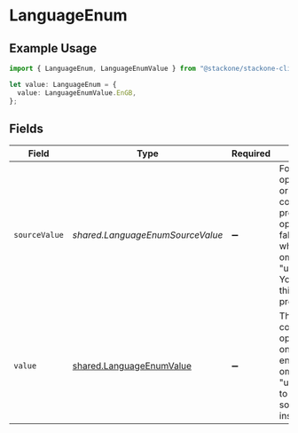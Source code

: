 # LanguageEnum

## Example Usage

```typescript
import { LanguageEnum, LanguageEnumValue } from "@stackone/stackone-client-ts/sdk/models/shared";

let value: LanguageEnum = {
  value: LanguageEnumValue.EnGB,
};
```

## Fields

| Field                                                                                                                                                                                                       | Type                                                                                                                                                                                                        | Required                                                                                                                                                                                                    | Description                                                                                                                                                                                                 | Example                                                                                                                                                                                                     |
| ----------------------------------------------------------------------------------------------------------------------------------------------------------------------------------------------------------- | ----------------------------------------------------------------------------------------------------------------------------------------------------------------------------------------------------------- | ----------------------------------------------------------------------------------------------------------------------------------------------------------------------------------------------------------- | ----------------------------------------------------------------------------------------------------------------------------------------------------------------------------------------------------------- | ----------------------------------------------------------------------------------------------------------------------------------------------------------------------------------------------------------- |
| `sourceValue`                                                                                                                                                                                               | *shared.LanguageEnumSourceValue*                                                                                                                                                                            | :heavy_minus_sign:                                                                                                                                                                                          | For read operations: the original language code from the provider. For write operations: fallback value used when value is omitted or "unmapped_value". You must ensure this matches the provider's format. |                                                                                                                                                                                                             |
| `value`                                                                                                                                                                                                     | [shared.LanguageEnumValue](../../../sdk/models/shared/languageenumvalue.md)                                                                                                                                 | :heavy_minus_sign:                                                                                                                                                                                          | The unified locale code. For write operations: provide one of the listed enum values, or omit/set to "unmapped_value" to use source_value instead.                                                          | en_GB                                                                                                                                                                                                       |